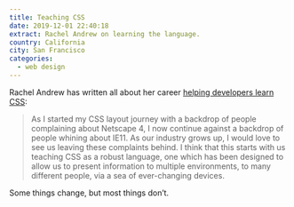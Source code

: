 ```yaml
---
title: Teaching CSS
date: 2019-12-01 22:40:18
extract: Rachel Andrew on learning the language.
country: California
city: San Francisco
categories: 
  - web design
---
```


Rachel Andrew has written all about her career [helping developers learn CSS](https://css-tricks.com/teaching-css/):

> As I started my CSS layout journey with a backdrop of people complaining about Netscape 4, I now continue against a backdrop of people whining about IE11. As our industry grows up, I would love to see us leaving these complaints behind. I think that this starts with us teaching CSS as a robust language, one which has been designed to allow us to present information to multiple environments, to many different people, via a sea of ever-changing devices.

Some things change, but most things don’t.
